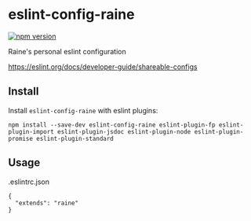 # eslint-config-raine
[![npm version](https://img.shields.io/npm/v/eslint-config-raine.svg)](https://npmjs.org/package/eslint-config-raine)

Raine's personal eslint configuration

https://eslint.org/docs/developer-guide/shareable-configs

## Install

Install `eslint-config-raine` with eslint plugins:

```
npm install --save-dev eslint-config-raine eslint-plugin-fp eslint-plugin-import eslint-plugin-jsdoc eslint-plugin-node eslint-plugin-promise eslint-plugin-standard
```

## Usage

.eslintrc.json

```
{
  "extends": "raine"
}
```
